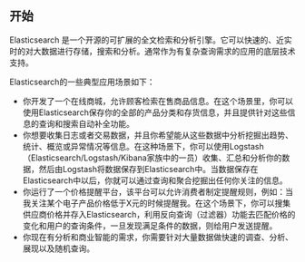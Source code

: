 ## 开始

Elasticsearch 是一个开源的可扩展的全文检索和分析引擎。它可以快速的、近实时的对大数据进行存储，搜索和分析。通常作为有复杂查询需求的应用的底层技术支持。

Elasticsearch的一些典型应用场景如下：

* 你开发了一个在线商城，允许顾客检索在售商品信息。在这个场景里，你可以使用Elasticsearch保存你的全部的产品分类和存货信息，并且提供针对这些信息的查询和搜索自动补全功能。
* 你想要收集日志或者交易数据，并且你希望能从这些数据中分析挖掘出趋势、统计、概览或异常情况等信息。在这种场景下，你可以使用Logstash（Elasticsearch\/Logstash\/Kibana家族中的一员）收集、汇总和分析你的数据，然后由Logstash将数据保存到Elasticsearch中。当数据保存在Elasticsearch中以后，你就可以通过查询和聚合挖掘出任何你关注的信息。
* 你运行了一个价格提醒平台，该平台可以允许消费者制定提醒规则，例如：当我关注某个电子产品价格低于X元的时候提醒我。在这个场景下，你可以搜集供应商价格并存入Elasticsearch，利用反向查询（过滤器）功能去匹配价格的变化和用户的查询条件，一旦发现满足条件的数据，则给用户发送提醒。
* 你现在有分析和商业智能的需求，你需要针对大量数据做快速的调查、分析、展现以及随机查询。

